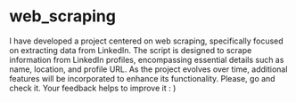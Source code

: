 # web_scraping
I have developed a project centered on web scraping, specifically focused on extracting data from LinkedIn. The script is designed to scrape information from LinkedIn profiles, encompassing essential details such as name, location, and profile URL. As the project evolves over time, additional features will be incorporated to enhance its functionality. 
Please, go and check it. 
Your feedback helps to improve it : )
